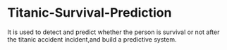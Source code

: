 # Titanic-Survival-Prediction
It is used to detect and predict whether the person is survival or not after the titanic accident  incident,and build a predictive system.
